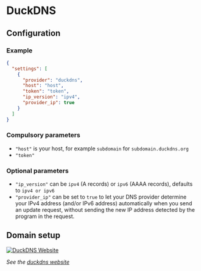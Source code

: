 # DuckDNS

## Configuration

### Example

```json
{
  "settings": [
    {
      "provider": "duckdns",
      "host": "host",
      "token": "token",
      "ip_version": "ipv4",
      "provider_ip": true
    }
  ]
}
```

### Compulsory parameters

- `"host"` is your host, for example `subdomain` for `subdomain.duckdns.org`
- `"token"`

### Optional parameters

- `"ip_version"` can be `ipv4` (A records) or `ipv6` (AAAA records), defaults to `ipv4 or ipv6`
- `"provider_ip"` can be set to `true` to let your DNS provider determine your IPv4 address (and/or IPv6 address) automatically when you send an update request, without sending the new IP address detected by the program in the request.

## Domain setup

[![DuckDNS Website](../readme/duckdns.png)](https://duckdns.org)

*See the [duckdns website](https://duckdns.org)*
